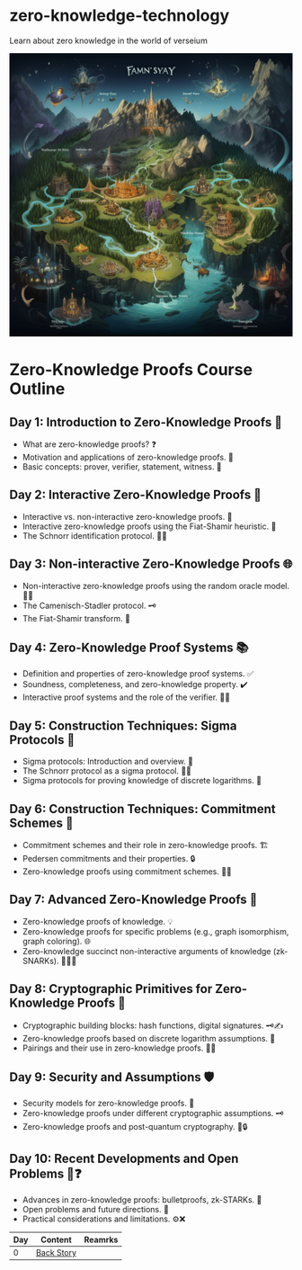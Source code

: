 # zero-knowledge-technology
Learn about zero knowledge in the world of verseium

![Versemyst map](https://github.com/Verseium/zero-knowledge-technology/blob/main/images/verseium_backstory.png)

# Zero-Knowledge Proofs Course Outline

## Day 1: Introduction to Zero-Knowledge Proofs 🌟
- What are zero-knowledge proofs? ❓
- Motivation and applications of zero-knowledge proofs. 🚀
- Basic concepts: prover, verifier, statement, witness. 🔑

## Day 2: Interactive Zero-Knowledge Proofs 🤝
- Interactive vs. non-interactive zero-knowledge proofs. 🔄
- Interactive zero-knowledge proofs using the Fiat-Shamir heuristic. 🧪
- The Schnorr identification protocol. 🕵️‍♂️

## Day 3: Non-interactive Zero-Knowledge Proofs 🌐
- Non-interactive zero-knowledge proofs using the random oracle model. 🧙‍♂️
- The Camenisch-Stadler protocol. 🗝️
- The Fiat-Shamir transform. 🔄

## Day 4: Zero-Knowledge Proof Systems 📚
- Definition and properties of zero-knowledge proof systems. ✅
- Soundness, completeness, and zero-knowledge property. ✔️
- Interactive proof systems and the role of the verifier. 🕵️‍♀️

## Day 5: Construction Techniques: Sigma Protocols 📐
- Sigma protocols: Introduction and overview. 📝
- The Schnorr protocol as a sigma protocol. 🕵️‍♂️
- Sigma protocols for proving knowledge of discrete logarithms. 🔢

## Day 6: Construction Techniques: Commitment Schemes 🤝
- Commitment schemes and their role in zero-knowledge proofs. 🏗️
- Pedersen commitments and their properties. 🔒
- Zero-knowledge proofs using commitment schemes. 🧙‍♂️

## Day 7: Advanced Zero-Knowledge Proofs 🚀
- Zero-knowledge proofs of knowledge. 💡
- Zero-knowledge proofs for specific problems (e.g., graph isomorphism, graph coloring). 🌐
- Zero-knowledge succinct non-interactive arguments of knowledge (zk-SNARKs). 🕵️‍♀️🔑

## Day 8: Cryptographic Primitives for Zero-Knowledge Proofs 🔐
- Cryptographic building blocks: hash functions, digital signatures. 🗝️✍️
- Zero-knowledge proofs based on discrete logarithm assumptions. 🔢
- Pairings and their use in zero-knowledge proofs. 🤝🔢

## Day 9: Security and Assumptions 🛡️
- Security models for zero-knowledge proofs. 🚧
- Zero-knowledge proofs under different cryptographic assumptions. 🗝️
- Zero-knowledge proofs and post-quantum cryptography. 🧪🔒

## Day 10: Recent Developments and Open Problems 🚀❓
- Advances in zero-knowledge proofs: bulletproofs, zk-STARKs. 🌟
- Open problems and future directions. 🧭
- Practical considerations and limitations. ⚙️❌


| Day | Content | Reamrks |
| - | - | - |
| 0 | [Back Story](https://github.com/Verseium/zero-knowledge-technology/blob/main/backstory.md) | |
